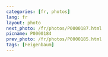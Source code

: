 ```yaml
---
categories: [fr, photos]
lang: fr
layout: photo
next_photo: /fr/photos/P0000187.html
picname: P0000184
prev_photo: /fr/photos/P0000185.html
tags: [Feigenbaum]
---
```

